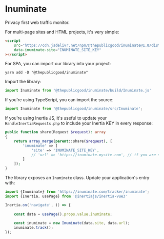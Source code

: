 # Inuminate

Privacy first web traffic monitor.

For multi-page sites and HTML projects, it's very simple:

```html
<script
    src="https://cdn.jsdelivr.net/npm/@thepublicgood/inuminate@1.0/dist/inuminate.js"
    data-inuminate-site="INUMINATE_SITE_KEY"
></script>
```

For SPA, you can import our library into your project:

```shell
yarn add -D "@thepublicgood/inuminate"
```

Import the library:

```javascript
import Inuminate from '@thepublicgood/inuminate/build/Inuminate.js'
```

If you're using TypeScript, you can import the source:

```typescript
import Inuminate from '@thepublicgood/inuminate/src/Inuminate';
```

If you're using Inertia JS, it's useful to update your `HandleInertiaRequests.php` to include your Inertia KEY in every response:

```php
public function share(Request $request): array
{
    return array_merge(parent::share($request), [
        'inuminate' => [
            'site' => 'INUMINATE_SITE_KEY',
            // 'url' => 'https://inuminate.mysite.com', // if you are self hosting
        ]
    ]);
}
```
The library exposes an `Inuminate` class. Update your application's entry with:

```javascript
import {Inuminate} from 'https://inuminate.com/tracker/inuminate';
import {Inertia, usePage} from '@inertiajs/inertia-vue3'

Inertia.on('navigate', () => {
    
    const data = usePage().props.value.inuminate;
    
    const inuminate = new Inuminate(data.site, data.url);
    inuminate.track();
});
```
